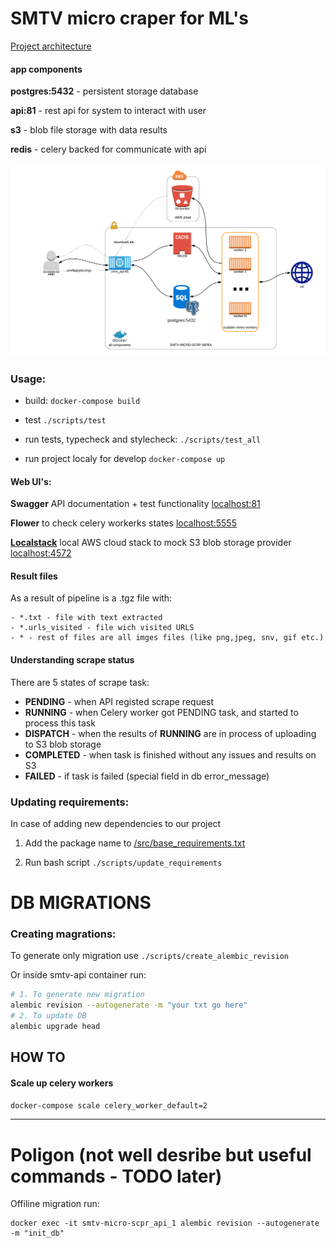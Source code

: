 # SMTV micro craper for ML's

[Project architecture](./infra.png)

#### app components

**postgres:5432** - persistent storage database

**api:81** - rest api for system to interact with user

**s3** - blob file storage with data results

**redis** - celery backed for communicate with api

![infra.png](infra.png)

### Usage:

- build:
`docker-compose build`

- test
`./scripts/test`

- run tests, typecheck and stylecheck:
`./scripts/test_all`

- run project localy for develop `docker-compose up`

#### Web UI's:

**Swagger** API documentation + test functionality [localhost:81](http://localhost:81/)

**Flower** to check celery workerks states [localhost:5555](http://localhost:5555/)

**[Localstack](https://github.com/localstack/localstack)** local AWS cloud stack to mock S3 blob storage provider [localhost:4572](http://localhost:4572/)

#### Result files

As a result of pipeline is a .tgz file with:

    - *.txt - file with text extracted
    - *.urls_visited - file wich visited URLS
    - * - rest of files are all imges files (like png,jpeg, snv, gif etc.)


#### Understanding scrape status

There are 5 states of scrape task:
- **PENDING** - when API registed scrape request
- **RUNNING** - when Celery worker got PENDING task, and started to process this task
- **DISPATCH** - when the results of **RUNNING** are in process of uploading to S3 blob storage 
- **COMPLETED** - when task is finished without any issues and results on S3
- **FAILED** - if task is failed (special field in db error_message)

### Updating requirements:
In case of adding new dependencies to our project

1. Add the package name to [/src/base_requirements.txt](/src/base_requirements.txt)

2. Run bash script `./scripts/update_requirements`


# DB MIGRATIONS #
### Creating magrations:

To generate only migration use `./scripts/create_alembic_revision`

Or inside smtv-api container run:

```bash
# 1. To generate new migration
alembic revision --autogenerate -m "your txt go here"
# 2. To update DB
alembic upgrade head
```

## HOW TO

#### Scale up celery workers
```bash
docker-compose scale celery_worker_default=2
```


--------------------------

# Poligon (not well desribe but useful commands - TODO later)


Offiline migration run:
```
docker exec -it smtv-micro-scpr_api_1 alembic revision --autogenerate -m "init_db"
``` 

